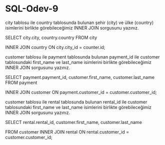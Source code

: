 # SQL-Odev-9

city tablosu ile country tablosunda bulunan şehir (city) ve ülke (country) isimlerini birlikte görebileceğimiz INNER JOIN sorgusunu yazınız.

SELECT city.city, country.country FROM city

INNER JOIN country ON city.city_id = counter.id;


customer tablosu ile payment tablosunda bulunan payment_id ile customer tablosundaki first_name ve last_name isimlerini birlikte görebileceğimiz INNER JOIN sorgusunu yazınız.

SELECT payment.payment_id, customer.first_name, customer.last_name FROM payment 

INNER JOIN customer ON payment.customer_id = customer.customer_id;


customer tablosu ile rental tablosunda bulunan rental_id ile customer tablosundaki first_name ve last_name isimlerini birlikte görebileceğimiz INNER JOIN sorgusunu yazınız.

SELECT rental.rental_id, customer.first_name, customer.last_name 

FROM customer INNER JOIN rental ON rental.customer_id = customer.customer_id;
